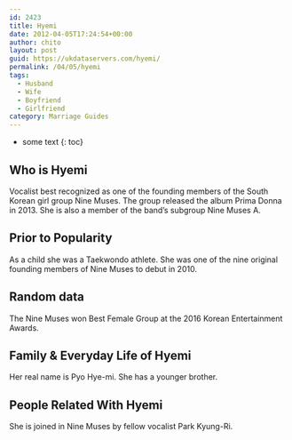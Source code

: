```yaml
---
id: 2423
title: Hyemi
date: 2012-04-05T17:24:54+00:00
author: chito
layout: post
guid: https://ukdataservers.com/hyemi/
permalink: /04/05/hyemi
tags:
  - Husband
  - Wife
  - Boyfriend
  - Girlfriend
category: Marriage Guides
---
```


* some text
{: toc}


## Who is  Hyemi
                  
                  
                  
Vocalist best recognized as one of the founding members of the South Korean girl group Nine Muses. The group released the album Prima Donna in 2013. She is also a member of the band&#8217;s subgroup Nine Muses A.
                  
                
                
                
## Prior to Popularity 
                  
                  
                  
As a child she was a Taekwondo athlete. She was one of the nine original founding members of Nine Muses to debut in 2010.
                  
                
                
                
## Random data 
                  
                  
                  
The Nine Muses won Best Female Group at the 2016 Korean Entertainment Awards.
                  
                
                
                
## Family & Everyday Life of Hyemi
                  
                  
                  
Her real name is Pyo Hye-mi. She has a younger brother.
                  
                
                
                
## People Related With  Hyemi
                  
                  
                  
She is joined in Nine Muses by fellow vocalist Park Kyung-Ri.
                  
                
              
            
          
          
          
    
    
  
